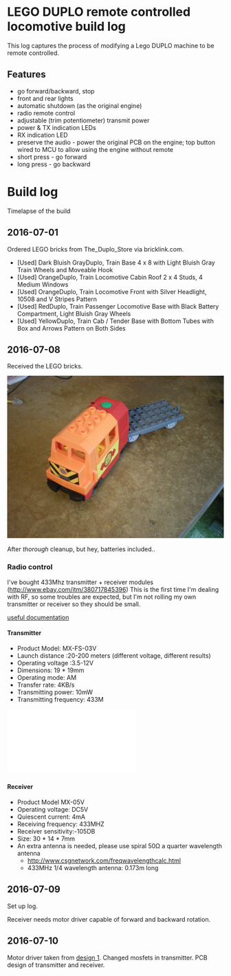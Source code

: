 # LEGO DUPLO remote controlled locomotive build log

This log captures the process of modifying a Lego DUPLO machine to be remote controlled.


## Features

* go forward/backward, stop
* front and rear lights
* automatic shutdown (as the original engine)
* radio remote control
* adjustable (trim potentiometer) transmit power
* power & TX indication LEDs
* RX indication LED
* preserve the audio - power the original PCB on the engine; top button wired to MCU to allow using the engine without remote
 * short press - go forward
 * long press - go backward


# Build log

Timelapse of the build


## 2016-07-01

Ordered LEGO bricks from The_Duplo_Store via bricklink.com.

* [Used] Dark Bluish GrayDuplo, Train Base 4 x 8 with Light Bluish Gray Train Wheels and Moveable Hook
* [Used] OrangeDuplo, Train Locomotive Cabin Roof 2 x 4 Studs, 4 Medium Windows
* [Used] OrangeDuplo, Train Locomotive Front with Silver Headlight, 10508 and V Stripes Pattern
* [Used] RedDuplo, Train Passenger Locomotive Base with Black Battery Compartment, Light Bluish Gray Wheels
* [Used] YellowDuplo, Train Cab / Tender Base with Bottom Tubes with Box and Arrows Pattern on Both Sides


## 2016-07-08

Received the LEGO bricks.

![](img_20160709.jpg)

After _thorough_ cleanup, but hey, batteries included..


### Radio control
I've bought 433Mhz transmitter + receiver modules (http://www.ebay.com/itm/380717845396)
This is the first time I'm dealing with RF, so some troubles are expected, but I'm not rolling my own transmitter or receiver so they should be small.

[useful documentation](http://forum.hobbycomponents.com/viewtopic.php?f=25&t=1324)

#### Transmitter

* Product Model: MX-FS-03V 
* Launch distance :20-200 meters (different voltage, different results) 
* Operating voltage :3.5-12V 
* Dimensions: 19 * 19mm
* Operating mode: AM 
* Transfer rate: 4KB/s 
* Transmitting power: 10mW 
* Transmitting frequency: 433M


![pdf schematics](transmitter_1e9f973b79bf1e60976f5d36f49e2bdb1212c23c.pdf)

#### Receiver

* Product Model MX-05V 
* Operating voltage: DC5V 
* Quiescent current: 4mA
* Receiving frequency: 433MHZ
* Receiver sensitivity:-105DB
* Size: 30 * 14 * 7mm
* An extra antenna is needed, please use spiral 50Ω a quarter wavelength antenna
  * http://www.csgnetwork.com/freqwavelengthcalc.html
  * 433MHz 1/4 wavelength antenna: 0.173m long

## 2016-07-09

Set up log.

Receiver needs motor driver capable of forward and backward rotation.

## 2016-07-10

Motor driver taken from [design 1][1].
Changed mosfets in transmitter.
PCB design of transmitter and receiver.


[1]: http://www.talkingelectronics.com/projects/H-Bridge/H-Bridge-1.html

